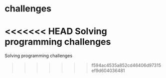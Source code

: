 # challenges
<<<<<<< HEAD
Solving programming challenges
=======
Solving programming challenges
>>>>>>> f594ac4535a852cd46406d97315ef9d604036481
